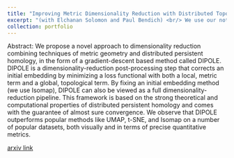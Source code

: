 ```yaml
---
title: "Improving Metric Dimensionality Reduction with Distributed Topology (with Elchanan Solomon and Paul Bendich)"
excerpt: "(with Elchanan Solomon and Paul Bendich) <br/> We use our notion of distributed persistence and local geometry to define a new dimensionality-reduction algorithm. <br/><img src='/images/mammoth.png'>"
collection: portfolio
---
```


Abstract: We propose a novel approach to dimensionality reduction combining techniques of metric geometry and distributed persistent homology, in the form of a gradient-descent based method called DIPOLE. DIPOLE is a dimensionality-reduction post-processing step that corrects an initial embedding by minimizing a loss functional with both a local, metric term and a global, topological term. By fixing an initial embedding method (we use Isomap), DIPOLE can also be viewed as a full dimensionality-reduction pipeline. This framework is based on the strong theoretical and computational properties of distributed persistent homology and comes with the guarantee of almost sure convergence. We observe that DIPOLE outperforms popular methods like UMAP, t-SNE, and Isomap on a number of popular datasets, both visually and in terms of precise quantitative metrics. 

[arxiv link](https://arxiv.org/abs/2106.07613)
